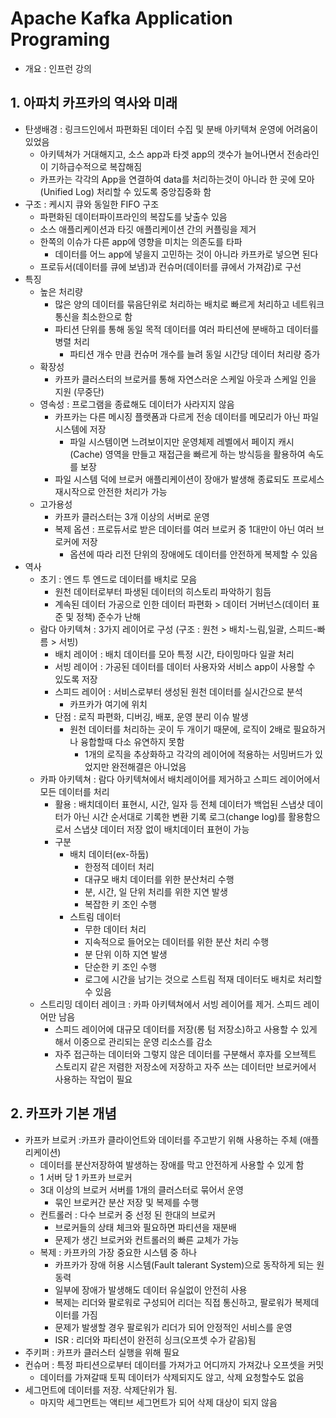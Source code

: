 # Apache Kafka Application Programing

- 개요 : 인프런 강의

## 1. 아파치 카프카의 역사와 미래

- 탄생배경 : 링크드인에서 파편화된 데이터 수집 및 분배 아키텍쳐 운영에 어려움이 있었음
  - 아키텍쳐가 거대해지고, 소스 app과 타겟 app의 갯수가 늘어나면서 전송라인이 기하급수적으로 복잡해짐
  - 카프카는 각각의 App을 연결하여 data를 처리하는것이 아니라 한 곳에 모아(Unified Log) 처리할 수 있도록 중앙집중화 함
- 구조 : 케시지 큐와 동일한 FIFO 구조
  - 파편화된 데이터파이프라인의 복잡도를 낮출수 있음
  - 소스 애플리케이션과 타깃 애플리케이션 간의 커플링을 제거
  - 한쪽의 이슈가 다른 app에 영향을 미치는 의존도를 타파
    - 데이터를 어느 app에 넣을지 고민하는 것이 아니라 카프카로 넣으면 된다
  - 프로듀서(데이터를 큐에 보냄)과 컨슈머(데이터를 큐에서 가져감)로 구선
- 특징
  - 높은 처리량
    - 많은 양의 데이터를 묶음단위로 처리하는 배치로 빠르게 처리하고 네트워크 통신을 최소한으로 함
    - 파티션 단위를 통해 동일 목적 데이터를 여러 파티션에 분배하고 데이터를 병렬 처리
      - 파티션 개수 만큼 컨슈머 개수를 늘려 동일 시간당 데이터 처리량 증가
  - 확장성
    - 카프카 클러스터의 브로커를 통해 자연스러운 스케일 아웃과 스케일 인을 지원 (무중단)
  - 영속성 : 프로그램을 종료해도 데이터가 사라지지 않음
    - 카프카는 다른 메시징 플랫폼과 다르게 전송 데이터를 메모리가 아닌 파일 시스템에 저장
      - 파일 시스템이면 느려보이지만 운영체제 레벨에서 페이지 캐시(Cache) 영역을 만들고 재접근을 빠르게 하는 방식등을 활용하여 속도를 보장
    - 파일 시스템 덕에 브로커 애플리케이션이 장애가 발생해 종료되도 프로세스 재시작으로 안전한 처리가 가능
  - 고가용성
    - 카프카 클러스터는 3개 이상의 서버로 운영
    - 복제 옵션 : 프로듀서로 받은 데이터를 여러 브로커 중 1대만이 아닌 여러 브로커에 저장
      - 옵션에 따라 리전 단위의 장애에도 데이터를 안전하게 복제할 수 있음
- 역사
  - 초기 : 엔드 투 엔드로 데이터를 배치로 모음
    - 원천 데이터로부터 파생된 데이터의 히스토리 파악하기 힘듬
    - 계속된 데이터 가공으로 인한 데이터 파편화 > 데이터 거버넌스(데이터 표준 및 정책) 준수가 난해
  - 람다 아키텍쳐 : 3가지 레이어로 구성 (구조 : 원천 > 배치-느림,일괄, 스피드-빠름 > 서빙)
    - 배치 레이어 : 배치 데이터를 모아 특정 시간, 타이밍마다 일괄 처리
    - 서빙 레이어 : 가공된 데이터를 데이터 사용자와 서비스 app이 사용할 수 있도록 저장
    - 스피드 레이어 : 서비스로부터 생성된 원천 데이터를 실시간으로 분석
      - 카프카가 여기에 위치
    - 단점 : 로직 파편화, 디버깅, 배포, 운영 분리 이슈 발생
      - 원천 데이터를 처리하는 곳이 두 개이기 때문에, 로직이 2배로 필요하거나 융합할때 다소 유연하지 못함
        - 1개의 로직을 추상화하고 각각의 레이어에 적용하는 서밍버드가 있었지만 완전해결은 아니었음
  - 카파 아키텍쳐 : 람다 아키텍쳐에서 배치레이어를 제거하고 스피드 레이어에서 모든 데이터를 처리
    - 활용 : 배치데이터 표현시, 시간, 일자 등 전체 데이터가 백업된 스냅샷 데이터가 아닌 시간 순서대로 기록한 변환 기록 로그(change log)를 활용함으로서 스냅샷 데이터 저장 없이 배치데이터 표현이 가능
    - 구분
      - 배치 데이터(ex-하둡)
        - 한정적 데이터 처리
        - 대규모 배치 데이터를 위한 분산처리 수행
        - 분, 시간, 일 단위 처리를 위한 지연 발생
        - 복잡한 키 조인 수행
      - 스트림 데이터
        - 무한 데이터 처리
        - 지속적으로 들어오는 데이터를 위한 분산 처리 수행
        - 분 단위 이하 지연 발생
        - 단순한 키 조인 수행
        - 로그에 시간을 남기는 것으로 스트림 적재 데이터도 배치로 처리할 수 있음
  - 스트리밍 데이터 레이크 : 카파 아키텍쳐에서 서빙 레이어를 제거. 스피드 레이어만 남음
    - 스피드 레이어에 대규모 데이터를 저장(롱 텀 저장소)하고 사용할 수 있게 해서 이중으로 관리되는 운영 리소스를 감소
    - 자주 접근하는 데이터와 그렇지 않은 데이터를 구분해서 후자를 오브젝트 스토리지 같은 저렴한 저장소에 저장하고 자주 쓰는 데이터만 브로커에서 사용하는 작업이 필요

## 2. 카프카 기본 개념

- 카프카 브로커 :카프카 클라이언트와 데이터를 주고받기 위해 사용하는 주체 (애플리케이션)
  - 데이터를 분산저장하여 발생하는 장애를 막고 안전하게 사용할 수 있게 함
  - 1 서버 당 1 카프카 브로커
  - 3대 이상의 브로커 서버를 1개의 클러스터로 묶어서 운영
    - 묶인 브로커간 분산 저장 및 복제를 수행
  - 컨트롤러 : 다수 브로커 중 선정 된 한대의 브로커
    - 브로커들의 상태 체크와 필요하면 파티션을 재분배
    - 문제가 생긴 브로커와 컨트롤러의 빠른 교체가 가능
  - 복제 : 카프카의 가장 중요한 시스템 중 하나
    - 카프카가 장애 허용 시스템(Fault talerant System)으로 동작하게 되는 원동력
    - 일부에 장애가 발생해도 데이터 유실없이 안전히 사용
    - 복제는 리더와 팔로워로 구성되어 리더는 직접 통신하고, 팔로워가 복제데이터를 가짐
    - 문제가 발생할 경우 팔로워가 리더가 되어 안정적인 서비스를 운영
    - ISR : 리더와 파티션이 완전히 싱크(오프셋 수가 같음)됨
- 주키퍼 : 카프카 클러스터 실행을 위해 필요
- 컨슈머 : 특정 파티션으로부터 데이터를 가져가고 어디까지 가져갔나 오프셋을 커밋
  - 데이터를 가져갈때 토픽 데이터가 삭제되지도 않고, 삭제 요청할수도 없음
- 세그먼트에 데이터를 저장. 삭제단위가 됨.
  - 마지막 세그먼트는 액티브 세그먼트가 되어  삭제 대상이 되지 않음
